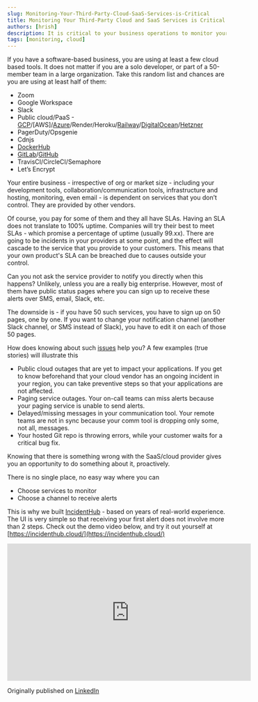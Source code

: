 ```yaml
---
slug: Monitoring-Your-Third-Party-Cloud-SaaS-Services-is-Critical
title: Monitoring Your Third-Party Cloud and SaaS Services is Critical
authors: [hrish]
description: It is critical to your business operations to monitor your third-party cloud and SaaS services and get notified before they impact your operations.
tags: [monitoring, cloud]
---
```

<head>
<meta name="author" content="Hrishikesh Barua"/>
</head>

If you have a software-based business, you are using at least a few cloud based tools. It does not matter if you are a solo developer, or part of a 50-member team in a large organization. Take this random list and chances are you are using at least half of them:
- Zoom
- Google Workspace
- Slack
- Public cloud/PaaS - [GCP](https://incidenthub.cloud/service/googlecloudplatform)/[AWS]/[Azure](https://incidenthub.cloud/service/azure)/Render/Heroku/[Railway](https://incidenthub.cloud/service/railway)/[DigitalOcean](https://incidenthub.cloud/service/digitalocean)/[Hetzner](https://incidenthub.cloud/service/hetzner)
- PagerDuty/Opsgenie
- Cdnjs
- [DockerHub](https://incidenthub.cloud/service/docker)
- [GitLab](https://incidenthub.cloud/service/gitlab)/[GitHub](https://incidenthub.cloud/service/github)
- TravisCI/CircleCI/Semaphore
- Let’s Encrypt

Your entire business - irrespective of org or market size - including your development tools, collaboration/communication tools, infrastructure and hosting, monitoring, even email - is dependent on services that you don’t control. They are provided by other vendors.

Of course, you pay for some of them and they all have SLAs. Having an SLA does not translate to 100% uptime. Companies will try their best to meet SLAs - which promise a percentage of uptime (usually 99.xx). There are going to be incidents in your providers at some point, and the effect will cascade to the service that you provide to your customers. This means that your own product's SLA can be breached due to causes outside your control.
<!-- truncate -->
Can you not ask the service provider to notify you directly when this happens? Unlikely, unless you are a really big enterprise. However, most of them have public status pages where you can sign up to receive these alerts over SMS, email, Slack, etc.

The downside is - if you have 50 such services, you have to sign up on 50 pages, one by one. If you want to change your notification channel (another Slack channel, or SMS instead of Slack), you have to edit it on each of those 50 pages.

How does knowing about such [issues](https://www.pagerduty.com/blog/managing-vendor-incidents/) help you?
A few examples (true stories) will illustrate this

- Public cloud outages that are yet to impact your applications. If you get to know beforehand that your cloud vendor has an ongoing incident in your region, you can take preventive steps so that your applications are not affected.
- Paging service outages. Your on-call teams can miss alerts because your paging service is unable to send alerts.
- Delayed/missing messages in your communication tool. Your remote teams are not in sync because your comm tool is dropping only some, not all, messages.
- Your hosted Git repo is throwing errors, while your customer waits for a critical bug fix.

Knowing that there is something wrong with the SaaS/cloud provider gives you an opportunity to do something about it, proactively.

There is no single place, no easy way where you can

- Choose services to monitor
- Choose a channel to receive alerts

This is why we built [IncidentHub](https://incidenthub.cloud/) - based on years of real-world experience. The UI is very simple so that receiving your first alert does not involve more than 2 steps. Check out the demo video below, and try it out yourself at [https://incidenthub.cloud/](https://incidenthub.cloud/)

<iframe width="560" height="315" src="https://www.youtube.com/embed/3w-g7fYFtIg" frameborder="0" gesture="media" allow="autoplay; encrypted-media" allowfullscreen></iframe>

Originally published on [LinkedIn](https://www.linkedin.com/feed/update/urn:li:activity:7196385217270415361/)